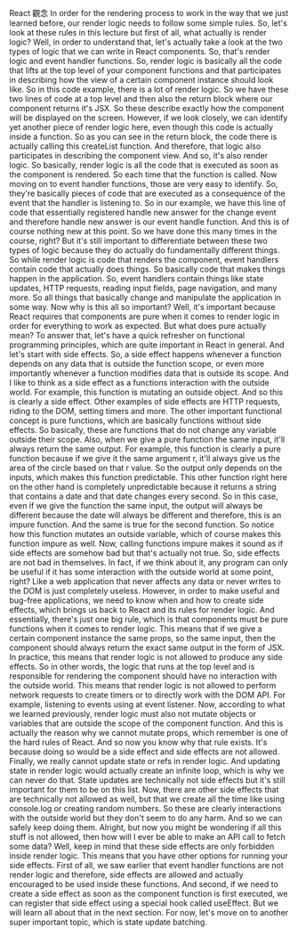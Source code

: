 React 觀念
In order for the rendering process to work
in the way that we just learned before,
our render logic needs to follow some simple rules.
So, let's look at these rules in this lecture
but first of all, what actually is render logic?
Well, in order to understand that,
let's actually take a look at the two types
of logic that we can write in React components.
So, that's render logic and event handler functions.
So, render logic is basically all the code that lifts
at the top level of your component functions
and that participates in describing how the view
of a certain component instance should look like.
So in this code example, there is a lot of render logic.
So we have these two lines of code at a top level
and then also the return block where our component returns
it's JSX.
So these describe exactly how the component
will be displayed on the screen.
However, if we look closely, we can identify
yet another piece of render logic here, even though
this code is actually inside a function.
So as you can see in the return block, the code there
is actually calling this createList function.
And therefore, that logic also participates
in describing the component view.
And so, it's also render logic.
So basically, render logic is all the code
that is executed as soon as the component is rendered.
So each time that the function is called.
Now moving on to event handler functions,
those are very easy to identify.
So, they're basically pieces of code that are executed
as a consequence of the event that the handler
is listening to.
So in our example, we have this line of code
that essentially registered handle new answer
for the change event and therefore handle new answer
is our event handle function.
And this is of course nothing new at this point.
So we have done this many times in the course, right?
But it's still important to differentiate
between these two types of logic
because they do actually do fundamentally different things.
So while render logic is code that renders the component,
event handlers contain code that actually does things.
So basically code that makes things happen
in the application.
So, event handlers contain things like state updates,
HTTP requests, reading input fields, page navigation,
and many more.
So all things that basically change
and manipulate the application in some way.
Now why is this all so important?
Well, it's important because React requires
that components are pure when it comes to render logic
in order for everything to work as expected.
But what does pure actually mean?
To answer that, let's have a quick refresher
on functional programming principles,
which are quite important in React in general.
And let's start with side effects.
So, a side effect happens whenever a function depends
on any data that is
outside the function scope, or even more importantly
whenever a function modifies data that is outside its scope.
And I like to think as a side effect
as a functions interaction with the outside world.
For example, this function is mutating an outside object.
And so this is clearly a side effect.
Other examples of side effects are HTTP requests,
riding to the DOM, setting timers and more.
The other important functional concept is pure functions,
which are basically functions without side effects.
So basically, these are functions that do not change
any variable outside their scope.
Also, when we give a pure function the same input,
it'll always return the same output.
For example, this function is clearly a pure function
because if we give it the same argument r,
it'll always give us the area
of the circle based on that r value.
So the output only depends on the inputs,
which makes this function predictable.
This other function right here on the other hand
is completely unpredictable
because it returns a string that contains a date
and that date changes every second.
So in this case, even
if we give the function the same input,
the output will always be different
because the date will always be different
and therefore, this is an impure function.
And the same is true for the second function.
So notice how this function mutates an outside variable,
which of course makes this function impure as well.
Now, calling functions impure makes it sound
as if side effects are somehow bad
but that's actually not true.
So, side effects are not bad in themselves.
In fact, if we think about it,
any program can only be useful if it has some interaction
with the outside world at some point, right?
Like a web application that never affects any data
or never writes to the DOM is just completely useless.
However, in order to make useful and bug-free applications,
we need to know when and how to create side effects,
which brings us back to React
and its rules for render logic.
And essentially, there's just one big rule,
which is that components must be pure functions
when it comes to render logic.
This means that if we give a certain component instance
the same props, so the same input,
then the component should always return
the exact same output in the form of JSX.
In practice, this means that render logic
is not allowed to produce any side effects.
So in other words, the logic that runs
at the top level and is responsible
for rendering the component should have no interaction
with the outside world.
This means that render logic is not allowed
to perform network requests to create timers
or to directly work with the DOM API.
For example, listening to events using at event listener.
Now, according to what we learned previously,
render logic must also not mutate objects
or variables that are outside the scope
of the component function.
And this is actually the reason why we cannot mutate props,
which remember is one of the hard rules of React.
And so now you know why that rule exists.
It's because doing so would be a side effect
and side effects are not allowed.
Finally, we really cannot update state
or refs in render logic.
And updating state in render logic would actually create
an infinite loop, which is why we can never do that.
State updates are technically not side effects
but it's still important for them to be on this list.
Now, there are other side effects that are technically
not allowed as well, but that we create all the time
like using console.log or creating random numbers.
So these are clearly interactions with the outside world
but they don't seem to do any harm.
And so we can safely keep doing them.
Alright, but now you might be wondering if all this stuff
is not allowed, then how will I ever be able
to make an API call to fetch some data?
Well, keep in mind that these side effects
are only forbidden inside render logic.
This means that you have other options
for running your side effects.
First of all, we saw earlier that event handler functions
are not render logic and therefore, side effects
are allowed and actually encouraged
to be used inside these functions.
And second, if we need to create a side effect as soon
as the component function is first executed,
we can register that side effect
using a special hook called useEffect.
But we will learn all about that in the next section.
For now, let's move on to another super important topic,
which is state update batching.